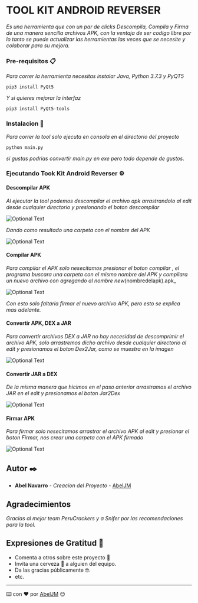 # TOOL KIT ANDROID REVERSER

_Es una herramienta que con un par de clicks Descompila, Compila y Firma de una manera sencilla archivos APK, con la ventaja de ser codigo 
libre por lo tanto se puede actualizar las herramientas las veces que se necesite y colaborar para su mejora._

### Pre-requisitos 📋

_Para correr la herramienta necesitas instalar Java, Python 3.7.3 y PyQT5_

```
pip3 install PyQt5
```
_Y si quieres mejorar la interfaz_

```
pip3 install PyQt5-tools
```

### Instalacion 🔧

_Para correr la tool solo ejecuta en consola en el directorio del proyecto_

```
python main.py
```

_si gustas podrias convertir main.py en exe pero todo depende de gustos._ 

### Ejecutando Took Kit Android Reverser ⚙️

#### Descompilar APK

_Al ejecutar la tool podemos descompilar el archivo apk arrastrandolo al edit desde cualquier directorio y presionando el boton descompilar_

![Optional Text](https://github.com/abeljm/Tool-Kit-Android-Reverser/blob/master/imagenes/modulo1_a.jpg)

_Dando como resultado una carpeta con el nombre del APK_

![Optional Text](https://github.com/abeljm/Tool-Kit-Android-Reverser/blob/master/imagenes/modulo1_b.jpg)


#### Compilar APK

_Para compilar el APK solo nesecitamos presionar el boton compilar , el programa buscara una carpeta con el mismo nombre del APK y compilara un nuevo archivo con agregando al nombre new_(nombredelapk).apk_

![Optional Text](https://github.com/abeljm/Tool-Kit-Android-Reverser/blob/master/imagenes/modulo1_c.jpg)

_Con esto solo faltaria firmar el nuevo archivo APK, pero esto se explica mas adelante._



#### Convertir APK, DEX a JAR

_Para convertir archivos DEX a JAR no hay necesidad de descomprimir el archivo APK, solo arrastremos dicho archivo desde cualquier directorio al edit y presionamos el boton Dex2Jar, como se muestra en la imagen_

![Optional Text](https://github.com/abeljm/Tool-Kit-Android-Reverser/blob/master/imagenes/modulo2_a.jpg)



#### Convertir JAR a DEX 

_De la misma manera que hicimos en el paso anterior arrastramos el archivo JAR en el edit y presionamos el boton Jar2Dex_

![Optional Text](https://github.com/abeljm/Tool-Kit-Android-Reverser/blob/master/imagenes/modulo2_b.jpg)



#### Firmar APK

_Para firmar solo nesecitamos arrastrar el archivo APK al edit y presionar el boton Firmar, nos crear una carpeta con el APK firmado_

![Optional Text](https://github.com/abeljm/Tool-Kit-Android-Reverser/blob/master/imagenes/modulo3_a.jpg)


## Autor ✒️

* **Abel Navarro** - *Creacion del Proyecto* - [AbelJM](https://github.com/abeljm)


## Agradecimientos

_Gracias al mejor team PeruCrackers y a Snifer por las recomendaciones para la tool._


## Expresiones de Gratitud 🎁

* Comenta a otros sobre este proyecto 📢
* Invita una cerveza 🍺 a alguien del equipo. 
* Da las gracias públicamente 🤓.
* etc.

---
⌨️ con ❤️ por [AbelJM](https://github.com/abeljm) 😊
